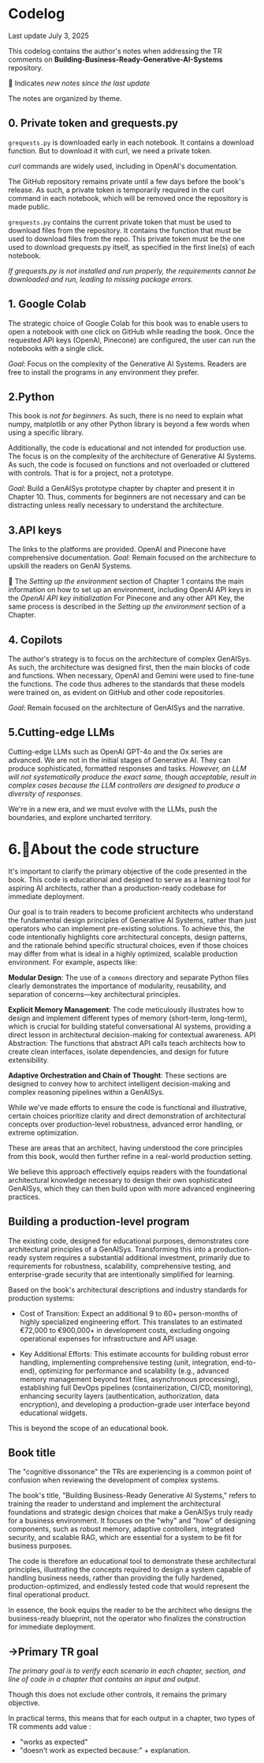 # Codelog

Last update July 3, 2025

This codelog contains the author's notes when addressing the TR comments on **Building-Business-Ready-Generative-AI-Systems** repository.   

🐬 Indicates *new notes since the last update* 

The notes are organized by theme.


## 0. Private token and grequests.py
 `grequests.py` is downloaded early in each notebook. It contains a download function. But to download it with curl, we need a private token.

*curl* commands are widely used, including in OpenAI's documentation.

 The GitHub repository remains private until a few days before the book's release.
 As such, a private token is temporarily required in the curl command in each notebook, which will be removed once the repository is made public.
 
 `grequests.py` contains the current private token that must be used to download files from the repository. It contains the function that must be used to download files from the repo. This private token must be the one used to download grequests.py itself, as specified in the first line(s) of each notebook. 
 
  *If grequests.py is not installed and run properly, the requirements cannot be downloaded and run, leading to missing package errors.*

## 1. Google Colab
The strategic choice of Google Colab for this book was to enable users to open a notebook with one click on GitHub while reading the book. Once the requested API keys (OpenAI, Pinecone) are configured, the user can run the notebooks with a single click. 

*Goal*: Focus on the complexity of the Generative AI Systems.
Readers are free to install the programs in any environment they prefer.

## 2.Python
This book is *not for beginners*. As such, there is no need to explain what numpy, matplotlib or any other Python library is beyond a few words when using
a specific library.

Additionally, the code is educational and not intended for production use. The focus is on the complexity of the architecture of Generative AI Systems. As such, the code is focused on functions and not overloaded or cluttered with controls. That is for a project, not a prototype. 

*Goal*: Build a GenAISys prototype chapter by chapter and present it in Chapter 10. Thus, comments for beginners are not necessary and can be distracting unless really
necessary to understand the architecture.


## 3.API keys
The links to the platforms are provided. OpenAI and Pinecone have comprehensive documentation. 
*Goal*: Remain focused on the architecture to upskill the readers on GenAI Systems.

🐬 The *Setting up the environment* section of Chapter 1 contains the main information on how to set up an environment, including OpenAI API keys in the  *OpenAI API key initialization*
    For Pinecone and any other API Key, the same process is described in the *Setting up the environment* section of a Chapter. 

## 4. Copilots

The author's strategy is to focus on the architecture of complex GenAISys. As such, the architecture was designed first, then the main blocks of code and functions. When necessary, OpenAI and Gemini were used to fine-tune the functions. The code thus adheres to the standards that these models were trained on, as evident on GitHub and other code repositories.

*Goal*: Remain focused on the architecture of GenAISys and the narrative.

## 5.Cutting-edge LLMs
Cutting-edge LLMs such as OpenAI GPT-4o and the Ox series are advanced. We are not in the initial stages of Generative AI. They can produce sophisticated, formatted responses and tasks. *However, an LLM will not systematically produce the exact same, though acceptable, result in complex cases because the LLM controllers are designed to produce a diversity of responses*. 

We're in a new era, and we must evolve with the LLMs, push the boundaries, and explore uncharted territory.

# 6.🐬About the code structure 

It's important to clarify the primary objective of the code presented in the book. This code is educational and designed to serve as a learning tool for aspiring AI architects, rather than a production-ready codebase for immediate deployment.

Our goal is to train readers to become proficient architects who understand the fundamental design principles of Generative AI Systems, rather than just operators who can implement pre-existing solutions. To achieve this, the code intentionally highlights core architectural concepts, design patterns, and the rationale behind specific structural choices, even if those choices may differ from what is ideal in a highly optimized, scalable production environment.
For example, aspects like:

**Modular Design**: The use of a `commons` directory and separate Python files clearly demonstrates the importance of modularity, reusability, and separation of concerns—key architectural principles.

**Explicit Memory Management**: The code meticulously illustrates how to design and implement different types of memory (short-term, long-term), which is crucial for building stateful conversational AI systems, providing a direct lesson in architectural decision-making for contextual awareness.
API Abstraction: The functions that abstract API calls teach architects how to create clean interfaces, isolate dependencies, and design for future extensibility.

**Adaptive Orchestration and Chain of Thought**: 
These sections are designed to convey how to architect intelligent decision-making and complex reasoning pipelines within a GenAISys.


While we've made efforts to ensure the code is functional and illustrative, certain choices prioritize clarity and direct demonstration of architectural concepts over production-level robustness, advanced error handling, or extreme optimization. 

These are areas that an architect, having understood the core principles from this book, would then further refine in a real-world production setting.


We believe this approach effectively equips readers with the foundational architectural knowledge necessary to design their own sophisticated GenAISys, which they can then build upon with more advanced engineering practices.


## Building a production-level program 

The existing code, designed for educational purposes, demonstrates core architectural principles of a GenAISys. Transforming this into a production-ready system requires a substantial additional investment, primarily due to requirements for robustness, scalability, comprehensive testing, and enterprise-grade security that are intentionally simplified for learning.

Based on the book's architectural descriptions and industry standards for production systems:
 * Cost of Transition: Expect an additional 9 to 60+ person-months of highly specialized engineering effort. This translates to an estimated €72,000 to €900,000+ in development costs, excluding ongoing operational expenses for infrastructure and API usage.

 * Key Additional Efforts: This estimate accounts for building robust error handling, implementing comprehensive testing (unit, integration, end-to-end), optimizing for performance and scalability (e.g., advanced memory management beyond text files, asynchronous processing), establishing full DevOps pipelines (containerization, CI/CD, monitoring), enhancing security layers (authentication, authorization, data encryption), and developing a production-grade user interface beyond educational widgets.

This is beyond the scope of an educational book. 

## Book title 

The "cognitive dissonance" the TRs are experiencing is a common point of confusion when reviewing the development of complex systems.

The book's title, "Building Business-Ready Generative AI Systems," refers to training the reader to understand and implement the architectural foundations and strategic design choices that make a GenAISys truly ready for a business environment. It focuses on the "why" and "how" of designing components, such as robust memory, adaptive controllers, integrated security, and scalable RAG, which are essential for a system to be fit for business purposes.

The code is therefore an educational tool to demonstrate these architectural principles, illustrating the concepts required to design a system capable of handling business needs, rather than providing the fully hardened, production-optimized, and endlessly tested code that would represent the final operational product.

In essence, the book equips the reader to be the architect who designs the business-ready blueprint, not the operator who finalizes the construction for immediate deployment.

## →Primary TR goal

*The primary goal is to verify each scenario in each chapter, section, and line of code in a chapter that contains an input and output*. 

Though this does not exclude other controls, it remains the primary objective. 

In practical terms, this means that for each output in a chapter, two types of TR comments add value :
- "works as expected" 
- "doesn't work as expected because:" + explanation. 
